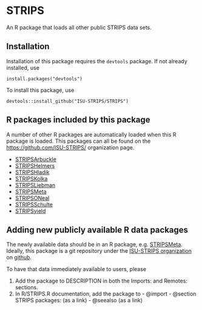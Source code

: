 # STRIPS

An R package that loads all other public STRIPS data sets.

## Installation

Installation of this package requires the `devtools` package. 
If not already installed, use 

    install.packages("devtools")
    
To install this package, use 

    devtools::install_github("ISU-STRIPS/STRIPS")


## R packages included by this package

A number of other R packages are automatically loaded when this R package is
loaded. 
This packages can all be found on the <https://github.com/ISU-STRIPS/> 
organization page.

  - [STRIPSArbuckle](https://github.com/ISU-STRIPS/STRIPSArbuckle)
  - [STRIPSHelmers](https://github.com/ISU-STRIPS/STRIPSHelmers)
  - [STRIPSHladik](https://github.com/ISU-STRIPS/STRIPSHladik)
  - [STRIPSKolka](https://github.com/ISU-STRIPS/STRIPSKolka/)
  - [STRIPSLiebman](https://github.com/ISU-STRIPS/STRIPSLiebman)
  - [STRIPSMeta](https://github.com/ISU-STRIPS/STRIPSMeta)
  - [STRIPSONeal](https://github.com/ISU-STRIPS/STRIPSONeal)
  - [STRIPSSchulte](https://github.com/ISU-STRIPS/STRIPSSchulte)
  - [STRIPSyield](https://github.com/ISU-STRIPS/STRIPSyield)


## Adding new publicly available R data packages

The newly available data should be in an R package, e.g. 
[STRIPSMeta](https://github.com/ISU-STRIPS/STRIPSMeta). 
Ideally, this package is a git repository under the 
[ISU-STRIPS organization](https://github.com/ISU-STRIPS) on 
[github](https://github.com/).

To have that data immediately available to users, please

  1. Add the package to DESCRIPTION in both the Imports: and Remotes: sections.
  1. In R/STRIPS.R documentation, add the package to 
    - @import
    - @section STRIPS packages: (as a link)
    - @seealso (as a link)

